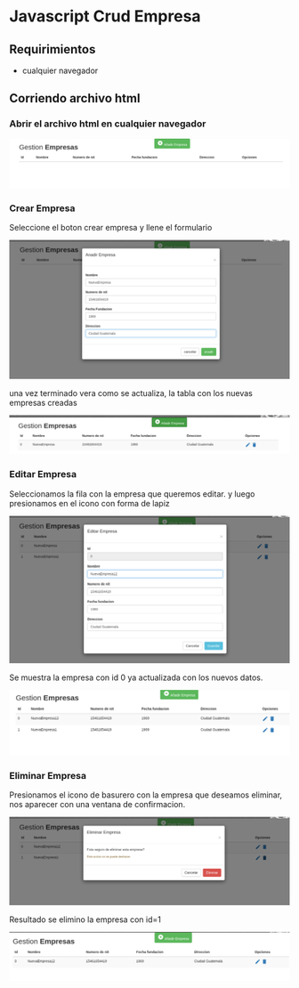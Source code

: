 
# Javascript Crud Empresa

## Requirimientos
- cualquier navegador



##  Corriendo archivo html
###  Abrir el archivo html en cualquier navegador

<div>
<p style = 'text-align:center;'>
<img src="https://raw.githubusercontent.com/EdgarJonathan123/Prueba-Bytes/main/imagenes/pagina1.png" alt="JuveYell" >
</p>
</div>

### Crear Empresa
Seleccione el  boton crear empresa y llene el formulario
<div>
<p style = 'text-align:center;'>
<img src="https://raw.githubusercontent.com/EdgarJonathan123/Prueba-Bytes/main/imagenes/pagina2.png" alt="JuveYell" >
</p>
</div>
una vez terminado vera como se actualiza, la tabla con los nuevas empresas creadas

<div>
<p style = 'text-align:center;'>
<img src="https://raw.githubusercontent.com/EdgarJonathan123/Prueba-Bytes/main/imagenes/pagina3.png" alt="JuveYell" >
</p>
</div>

### Editar Empresa
Seleccionamos la fila con la empresa que queremos editar. y luego presionamos en el icono con forma de lapiz

<div>
<p style = 'text-align:center;'>
<img src="https://raw.githubusercontent.com/EdgarJonathan123/Prueba-Bytes/main/imagenes/pagina4.png" alt="JuveYell" >
</p>
</div>
Se muestra la empresa con id 0 ya actualizada con los nuevos datos.

<div>
<p style = 'text-align:center;'>
<img src="https://raw.githubusercontent.com/EdgarJonathan123/Prueba-Bytes/main/imagenes/pagina5.png" alt="JuveYell" >
</p>
</div>

### Eliminar Empresa
Presionamos el icono de basurero con la empresa que deseamos eliminar, nos aparecer  con una ventana de confirmacion.
<div>
<p style = 'text-align:center;'>
<img src="https://raw.githubusercontent.com/EdgarJonathan123/Prueba-Bytes/main/imagenes/pagina6.png" alt="JuveYell" >
</p>
</div>

Resultado se elimino la empresa con id=1
<div>
<p style = 'text-align:center;'>
<img src="https://raw.githubusercontent.com/EdgarJonathan123/Prueba-Bytes/main/imagenes/pagina7.png" alt="JuveYell" >
</p>
</div>
